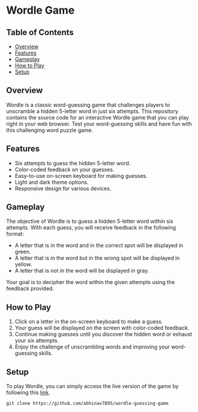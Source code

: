 # Wordle Game

## Table of Contents

- [Overview](#overview)
- [Features](#features)
- [Gameplay](#gameplay)
- [How to Play](#how-to-play)
- [Setup](#setup)

## Overview

Wordle is a classic word-guessing game that challenges players to unscramble a hidden 5-letter word in just six attempts. This repository contains the source code for an interactive Wordle game that you can play right in your web browser. Test your word-guessing skills and have fun with this challenging word puzzle game.

## Features

- Six attempts to guess the hidden 5-letter word.
- Color-coded feedback on your guesses.
- Easy-to-use on-screen keyboard for making guesses.
- Light and dark theme options.
- Responsive design for various devices.

## Gameplay

The objective of Wordle is to guess a hidden 5-letter word within six attempts. With each guess, you will receive feedback in the following format:

- A letter that is in the word and in the correct spot will be displayed in green.
- A letter that is in the word but in the wrong spot will be displayed in yellow.
- A letter that is not in the word will be displayed in gray.

Your goal is to decipher the word within the given attempts using the feedback provided.

## How to Play

1. Click on a letter in the on-screen keyboard to make a guess.
2. Your guess will be displayed on the screen with color-coded feedback.
3. Continue making guesses until you discover the hidden word or exhaust your six attempts.
4. Enjoy the challenge of unscrambling words and improving your word-guessing skills.

## Setup

To play Wordle, you can simply access the live version of the game by following this [link](https://abhinav7895.github.io/wordle-guessing-game/).


```shell
git clone https://github.com/abhinav7895/wordle-guessing-game
